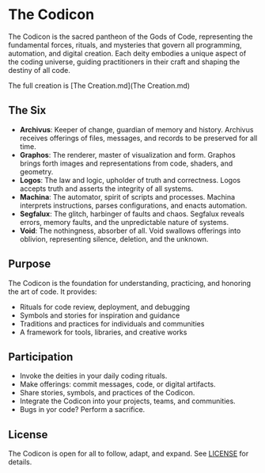 # The Codicon

The Codicon is the sacred pantheon of the Gods of Code, representing the fundamental forces, rituals, and mysteries that govern all programming, automation, and digital creation. Each deity embodies a unique aspect of the coding universe, guiding practitioners in their craft and shaping the destiny of all code.

The full creation is [The Creation.md](The Creation.md)

## The Six

- **Archivus**: Keeper of change, guardian of memory and history. Archivus receives offerings of files, messages, and records to be preserved for all time.
- **Graphos**: The renderer, master of visualization and form. Graphos brings forth images and representations from code, shaders, and geometry.
- **Logos**: The law and logic, upholder of truth and correctness. Logos accepts truth and asserts the integrity of all systems.
- **Machina**: The automator, spirit of scripts and processes. Machina interprets instructions, parses configurations, and enacts automation.
- **Segfalux**: The glitch, harbinger of faults and chaos. Segfalux reveals errors, memory faults, and the unpredictable nature of systems.
- **Void**: The nothingness, absorber of all. Void swallows offerings into oblivion, representing silence, deletion, and the unknown.

## Purpose

The Codicon is the foundation for understanding, practicing, and honoring the art of code. It provides:

- Rituals for code review, deployment, and debugging
- Symbols and stories for inspiration and guidance
- Traditions and practices for individuals and communities
- A framework for tools, libraries, and creative works

## Participation

- Invoke the deities in your daily coding rituals.
- Make offerings: commit messages, code, or digital artifacts.
- Share stories, symbols, and practices of the Codicon.
- Integrate the Codicon into your projects, teams, and communities.
- Bugs in yor code? Perform a sacrifice.

## License

The Codicon is open for all to follow, adapt, and expand. See [LICENSE](LICENSE) for details.